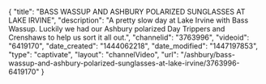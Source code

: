{
    "title": "BASS WASSUP AND ASHBURY POLARIZED SUNGLASSES AT LAKE IRVINE",
    "description": "A pretty slow day at Lake Irvine with Bass Wassup. Luckily we had our Ashbury polarized Day Trippers and Crenshaws to help us sort it all out.",
    "channelid": "3763996",
    "videoid": "6419170",
    "date_created": "1444062218",
    "date_modified": "1447197853",
    "type": "captivate",
    "layout": "channelVideo",
    "url": "\/ashbury\/bass-wassup-and-ashbury-polarized-sunglasses-at-lake-irvine\/3763996-6419170"
}